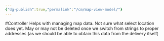 ```yaml
---
{"dg-publish":true,"permalink":"/cm/map-view-model/"}
---
```


#Controller 
Helps with managing map data. Not sure what select location does yet.
May or may not be deleted once we switch from strings to proper addresses (as we should be able to obtain this data from the delivery itself)